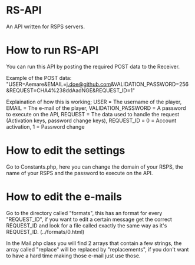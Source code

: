 # RS-API
An API written for RSPS servers.

# How to run RS-API
You can run this API by posting the required POST data to the Receiver.

Example of the POST data: 
"USER=Aemare&EMAIL=j.doe@github.com&VALIDATION_PASSWORD=256&REQUEST=CHA4%238ddAadNGE&REQUEST_ID=1"

Explaination of how this is working;
USER = The username of the player,
EMAIL = The e-mail of the player,
VALIDATION_PASSWORD = A password to execute on the API,
REQUEST = The data used to handle the request (Activation keys, password change keys),
REQUEST_ID = 0 = Account activation, 1 = Password change

# How to edit the settings
Go to Constants.php, here you can change the domain of your RSPS, the name of your RSPS and the password to execute on the API.

# How to edit the e-mails
Go to the directory called "formats", this has an format for every "REQUEST_ID", if you want to edit a certain message get the correct REQUEST_ID and look for a file called exactly the same way as it's REQUEST_ID. (../formats/0.html)

In the Mail.php class you will find 2 arrays that contain a few strings, the array called "replace" will be replaced by "replacements", if you don't want to have a hard time making those e-mail just use those.
